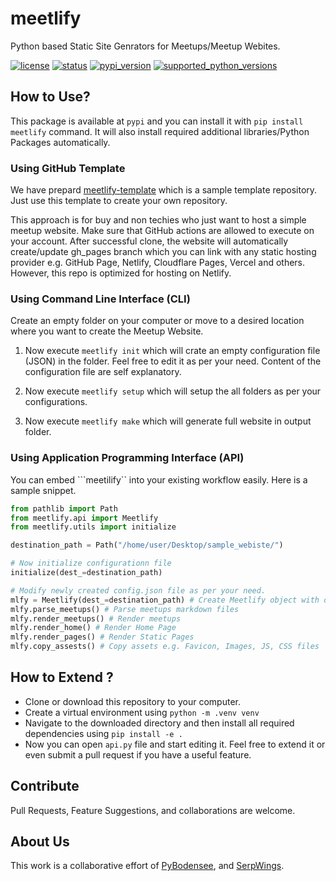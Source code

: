 # meetlify

Python based Static Site Genrators for Meetups/Meetup Webites.

[![license](https://img.shields.io/pypi/l/meetlify.svg?style=flat-square "Project License: MIT")](https://github.com/pybodensee/meetlify/blob/master/LICENSE)
[![status](https://img.shields.io/pypi/status/meetlify.svg?style=flat-square "Project Development Status")](https://github.com/pybodensee/meetlify/milestone/1)
[![pypi_version](https://img.shields.io/pypi/v/meetlify.svg?style=flat-square "Available on PyPi - the Python Package Index")](https://pypi.python.org/pypi/meetlify)
[![supported_python_versions](https://img.shields.io/pypi/pyversions/meetlify.svg?style=flat-square "Supported Python Version")](https://pypi.python.org/pypi/meetlify)


## How to Use?
This package is available at ``pypi`` and you can install it with ``pip install meetlify`` command. It will also install required additional libraries/Python Packages automatically.

### Using GitHub Template

We have prepard [meetlify-template](https://github.com/pybodensee/meetlify-template) which is a sample template repository. Just use this template to create your own repository. 

This approach is for buy and non techies who just want to host a simple meetup website. Make sure that GitHub actions are allowed to execute on your account. After successful clone, the website will automatically create/update gh_pages branch which you can link with any static hosting provider e.g. GitHub Page, Netlify, Cloudflare Pages, Vercel and others. However, this repo is optimized for hosting on Netlify.

### Using Command Line Interface (CLI)

Create an empty folder on your computer or move to a desired location where you want to create the Meetup Website. 

1. Now execute ``meetlify init`` which will crate an empty configuration file (JSON) in the folder. Feel free to edit it as per your need. Content of the configuration file are self explanatory.  

2. Now execute ``meetlify setup`` which will setup the all folders as per your configurations. 

3. Now execute ``meetlify make`` which will generate full website in output folder.


### Using Application Programming Interface (API)

You can embed ```meetilify`` into your existing workflow easily. Here is a sample snippet.

```python
from pathlib import Path
from meetlify.api import Meetlify
from meetlify.utils import initialize

destination_path = Path("/home/user/Desktop/sample_webiste/")

# Now initialize configurationn file
initialize(dest_=destination_path)

# Modify newly created config.json file as per your need.
mlfy = Meetlify(dest_=destination_path) # Create Meetlify object with destination folder
mlfy.parse_meetups() # Parse meetups markdown files
mlfy.render_meetups() # Render meetups
mlfy.render_home() # Render Home Page
mlfy.render_pages() # Render Static Pages
mlfy.copy_assests() # Copy assets e.g. Favicon, Images, JS, CSS files
```

## How to Extend ?
- Clone or download this repository to your computer.
- Create a virtual environment using ``python -m .venv venv``
- Navigate to the downloaded directory and then install all required dependencies using ``pip install -e .``
- Now you can open ``api.py`` file and start editing it. Feel free to extend it or even submit a pull request if you have a useful feature. 

## Contribute

Pull Requests, Feature Suggestions, and collaborations are welcome.

## About Us

This work is a collaborative effort of [PyBodensee](https://pybodensee.com/), and [SerpWings](https://serpwings.com/).